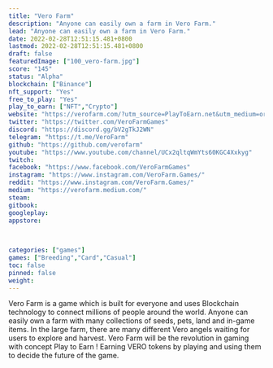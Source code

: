 ```yaml
---
title: "Vero Farm"
description: "Anyone can easily own a farm in Vero Farm."
lead: "Anyone can easily own a farm in Vero Farm."
date: 2022-02-28T12:51:15.481+0800
lastmod: 2022-02-28T12:51:15.481+0800
draft: false
featuredImage: ["100_vero-farm.jpg"]
score: "145"
status: "Alpha"
blockchain: ["Binance"]
nft_support: "Yes"
free_to_play: "Yes"
play_to_earn: ["NFT","Crypto"]
website: "https://verofarm.com/?utm_source=PlayToEarn.net&utm_medium=organic&utm_campaign=gamepage"
twitter: "https://twitter.com/VeroFarmGames"
discord: "https://discord.gg/bV2gTkJ2WN"
telegram: "https://t.me/VeroFarm"
github: "https://github.com/verofarm"
youtube: "https://www.youtube.com/channel/UCx2qltqWmYts60KGC4Xxkyg"
twitch: 
facebook: "https://www.facebook.com/VeroFarmGames"
instagram: "https://www.instagram.com/VeroFarm.Games/"
reddit: "https://www.instagram.com/VeroFarm.Games/"
medium: "https://verofarm.medium.com/"
steam: 
gitbook: 
googleplay: 
appstore: 

  
    
categories: ["games"]
games: ["Breeding","Card","Casual"]
toc: false
pinned: false
weight: 
---
```

Vero Farm is a game which is built for everyone and uses Blockchain technology to connect millions of people around the world. Anyone can easily own a farm with many collections of seeds, pets, land and in-game items. In the large farm, there are many different Vero angels waiting for users to explore and harvest. Vero Farm will be the revolution in gaming with concept Play to Earn ! Earning VERO tokens by playing and using them to decide the future of the game.